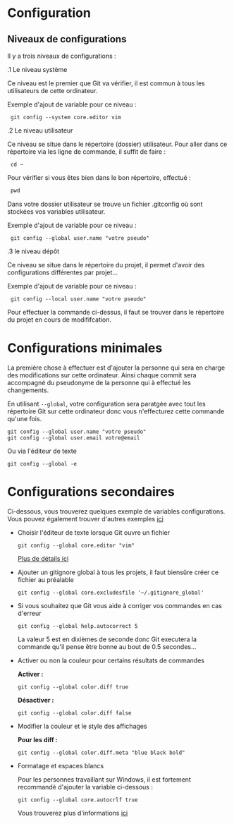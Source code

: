 # Configuration

## Niveaux de configurations

Il y a trois niveaux de configurations :

.1 Le niveau système

   Ce niveau est le premier que Git va vérifier, il est commun à tous les utilisateurs de cette ordinateur.

   Exemple d'ajout de variable pour ce niveau :
   
   ````
    git config --system core.editor vim
   ````

.2 Le niveau utilisateur

   Ce niveau se situe dans le répertoire (dossier) utilisateur. 
   Pour aller dans ce répertoire via les ligne de commande, il suffit de faire :
   
   ````
    cd ~
   ````
   
   Pour vérifier si vous êtes bien dans le bon répertoire, effectué :
   
   ````css
    pwd
   ````
   
   Dans votre dossier utilisateur se trouve un fichier .gitconfig où sont stockées vos variables utilisateur.
   
   Exemple d'ajout de variable pour ce niveau :
      
  ````
   git config --global user.name "votre pseudo"
  ````
   

.3 le niveau dépôt

   Ce niveau se situe dans le répertoire du projet, il permet d'avoir des configurations différentes par projet...
   
   Exemple d'ajout de variable pour ce niveau :
     
   ````
    git config --local user.name "votre pseudo"
   ````
   
   Pour effectuer la commande ci-dessus, il faut se trouver dans le répertoire du projet en cours de modififcation.



# Configurations minimales

La première chose à effectuer est d'ajouter la personne qui sera en charge des modifications sur cette ordinateur. 
Ainsi chaque commit sera accompagné du pseudonyme de la personne qui à effectué les changements.

En utilisant ````--global````, votre configuration sera paratgée avec tout les répertoire Git sur cette ordinateur donc vous n'effecturez cette commande qu'une fois.

````
git config --global user.name "votre pseudo"
git config --global user.email votre@email
````

Ou via l'éditeur de texte

````
git config --global -e
````


# Configurations secondaires

Ci-dessous, vous trouverez quelques exemple de variables configurations. 
Vous pouvez également trouver d'autres exemples [ici](https://git-scm.com/book/fr/v2/Personnalisation-de-Git-Configuration-de-Git)

- Choisir l'éditeur de texte lorsque Git ouvre un fichier

    ````
    git config --global core.editor "vim"
    ````
   
   [Plus de détails ici](https://help.github.com/articles/associating-text-editors-with-git/)
   
   
- Ajouter un gitignore global à tous les projets, il faut biensûre créer ce fichier au préalable

    ````
    git config --global core.excludesfile '~/.gitignore_global'
    ````
    
- Si vous souhaitez que Git vous aide à corriger vos commandes en cas d'erreur

    ````
    git config --global help.autocorrect 5
    ````
    
    La valeur 5 est en dixièmes de seconde donc Git executera la commande qu'il pense être bonne au bout de 0.5 secondes...
    
    
- Activer ou non la couleur pour certains résultats de commandes

    **Activer :**
    
    ````
    git config --global color.diff true
    ````
    
    **Désactiver :**
    
    ````
    git config --global color.diff false
    ````
    
- Modifier la couleur et le style des affichages

    **Pour les diff :**
        
    ````
    git config --global color.diff.meta "blue black bold"
    ````
    
- Formatage et espaces blancs

  Pour les personnes travaillant sur Windows, il est fortement recommandé d'ajouter la variable ci-dessous :
  
  ````
  git config --global core.autocrlf true
  ````
  
  Vous trouverez plus d'informations [ici](https://git-scm.com/book/fr/v2/Personnalisation-de-Git-Configuration-de-Git?#_formatage_et_espaces_blancs)